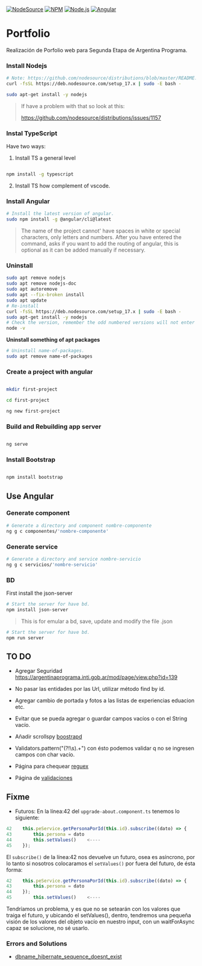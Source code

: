 [![NodeSource](https://img.shields.io/badge/N-NodeSource-success)](https://nodesource.com)
[![NPM](https://img.shields.io/badge/npm-v8.1.4-red)](https://www.npmjs.com/)
[![Node.js](https://img.shields.io/badge/Node.js-v17.2.0-brightgreen)](https://nodejs.org/es/)
[![Angular](https://img.shields.io/badge/Angular-v13.0.3-red)](https://angular.io/)


# Portfolio
Realización de Porfolio web para Segunda Etapa de Argentina Programa.

### Install Nodejs

```sh
# Note: https://github.com/nodesource/distributions/blob/master/README.md#deb
curl -fsSL https://deb.nodesource.com/setup_17.x | sudo -E bash -

sudo apt-get install -y nodejs

```

>If have a problem with that so look at this:
>
>https://github.com/nodesource/distributions/issues/1157


### Instal TypeScript

Have two ways:

1. Install TS a general level

```sh

npm install -g typescript

```

2. Install TS how complement of vscode.


### Install Angular 

```sh
# Install the latest version of angular.
sudo npm install -g @angular/cli@latest

```
> The name of the project cannot' have spaces in white or special characters, only letters and numbers. After you have entered the command, asks if you want to add the routing of angular, this is optional as it can be added manually if necessary.

### Uninstall

```sh 
sudo apt remove nodejs
sudo apt remove nodejs-doc
sudo apt autoremove
sudo apt --fix-broken install
sudo apt update 
# Re-install
curl -fsSL https://deb.nodesource.com/setup_17.x | sudo -E bash -
sudo apt-get install -y nodejs
# Check the version, remember the odd numbered versions will not enter LTS status and not be used for production.
node -v
```

**Uninstall something of apt packages**

```sh
# Uninstall name-of-packages.
sudo apt remove name-of-packages

```

### Create a project with angular

```sh

mkdir first-project

cd first-project

ng new first-project

```

### Build and Rebuilding app server

```sh

ng serve

```
### Install Bootstrap

```sh

npm install bootstrap

```


## Use Angular


### Generate component

```sh
# Generate a directory and component nombre-componente
ng g c componentes/'nombre-componente'

```

### Generate service

```sh
# Generate a directory and service nombre-servicio
ng g c servicios/'nombre-servicio'

```

### BD

First install the json-server

```sh
# Start the server for have bd.
npm install json-server

```

> This is for emular a bd, save, update and modify the file .json

```sh
# Start the server for have bd.
npm run server

```

## TO DO

* Agregar Seguridad https://argentinaprograma.inti.gob.ar/mod/page/view.php?id=139

* No pasar las entidades por las Url, utilizar método find by id.

* Agregar cambio de portada y fotos a las listas de experiencias eduacion etc.

* Evitar que se pueda agregar o guardar campos vacíos o con el String vacío.

* Añadir scrollspy [boostrapd](https://getbootstrap.com/docs/5.2/components/scrollspy/)

* Validators.pattern("\(?!\\s).+")  con ésto podemos validar q no se ingresen campos con char vacío. 

* Página para chequear [reguex](https://regex101.com/r/gC0xA6/31)

* Página de [validaciones](https://code.tutsplus.com/es/tutorials/angular-form-validation-with-reactive-and-template-driven-forms--cms-32131)

## Fixme

* Futuros:
En la línea:42 del `upgrade-about.component.ts` tenemos lo siguiente:

```js
42    this.peService.getPersonaPorId(this.id).subscribe((dato) => {
43        this.persona = dato
44        this.setValues()    <----
45    });
```

El `subscribe()` de la línea:42 nos devuelve un futuro, osea es asíncrono, por lo tanto si nosotros colocaramos el `setValues()` por fuera del futuro, de ésta forma:

```js
42    this.peService.getPersonaPorId(this.id).subscribe((dato) => {
43        this.persona = dato
44    });
45        this.setValues()    <----
```

Tendríamos un problema, y es que no se setearán con los valores que traiga el futuro, y ubicando el setValues(), dentro, tendremos una pequeña visión de los valores del objeto vacío en nuestro input, con un waitForAsync capaz se solucione, no sé usarlo.

### Errors and Solutions

* [dbname_hibernate_sequence_doesnt_exist](https://www.yawintutor.com/java-sql-sqlsyntaxerrorexception-table-dbname-hibernate_sequence-doesnt-exist/)